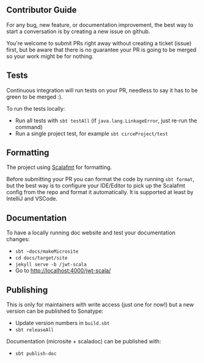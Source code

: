 ## Contributor Guide

For any bug, new feature, or documentation improvement,
the best way to start a conversation is by creating a new issue on github.

You're welcome to submit PRs right away without creating a ticket (issue) first, but be aware that there
is no guarantee your PR is going to be merged so your work might be for nothing.

## Tests

Continuous integration will run tests on your PR, needless to say it has to be green to be merged :).

To run the tests locally:

- Run all tests with `sbt testAll` (if `java.lang.LinkageError`, just re-run the command)
- Run a single project test, for example `sbt circeProject/test`

## Formatting

The project using [Scalafmt](https://scalameta.org/scalafmt/) for formatting.

Before submitting your PR you can format the code by running `sbt format`, but the best way is to configure your IDE/Editor
to pick up the Scalafmt config from the repo and format it automatically. It is supported at least by IntelliJ and VSCode.

## Documentation

To have a locally running doc website and test your documentation changes:

- `sbt ~docs/makeMicrosite`
- `cd docs/target/site`
- `jekyll serve -b /jwt-scala`
- Go to [http://localhost:4000/jwt-scala/](http://localhost:4000/jwt-scala/)

## Publishing

This is only for maintainers with write access (just one for now!) but a new version can be published to Sonatype:

- Update version numbers in `build.sbt`
- `sbt releaseAll`

Documentation (microsite + scaladoc) can be published with:

- `sbt publish-doc`
